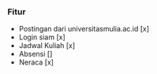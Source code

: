 ### Fitur
- Postingan dari universitasmulia.ac.id [x]
- Login siam [x]
- Jadwal Kuliah [x]
- Absensi []
- Neraca [x]
